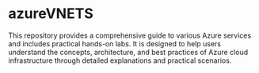 # azureVNETS
This repository provides a comprehensive guide to various Azure services and includes practical hands-on labs. It is designed to help users understand the concepts, architecture, and best practices of Azure cloud infrastructure through detailed explanations and practical scenarios.

